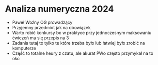 # Analiza numeryczna 2024
 - Paweł Woźny OG prowadzący
 - Przyjemny przedmiot jak na obowiązek
 - Warto robić konkursy bo w praktyce przy jednoczesnym maksowaniu ćwiczeń ma się przepis na 3
 - Zadania tutaj to tylko te które trzeba było lub łatwiej było zrobić na komputerze
 - Część to totalne heury z czatu, ale akurat PWo często przymykał na to oko
